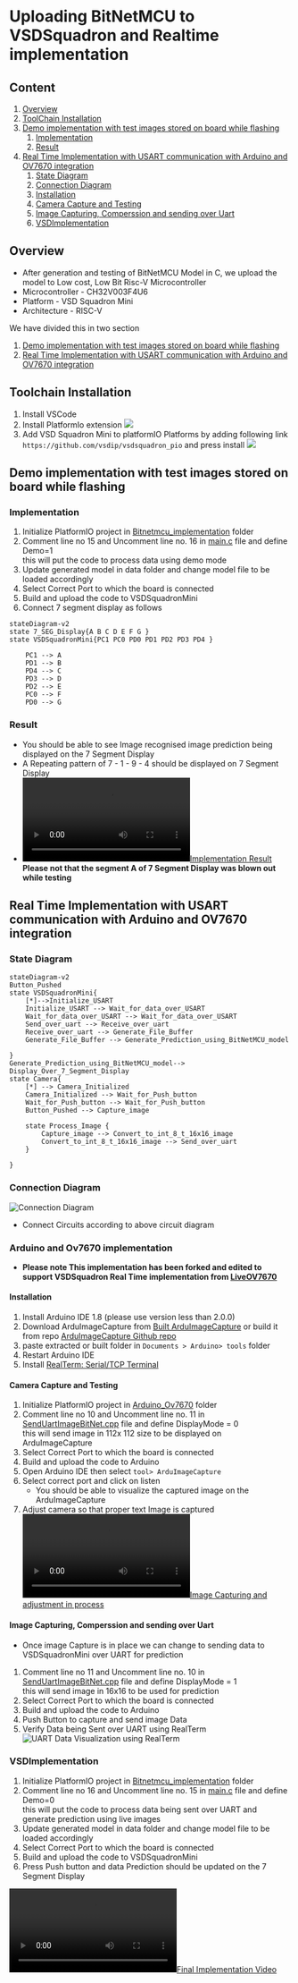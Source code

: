 # Uploading BitNetMCU to VSDSquadron and Realtime implementation

## Content 
1. [Overview](#overview)
2. [ToolChain Installation](#toolchain-installation)
3. [Demo implementation with test images stored on board while flashing](#demo-implementation-with-test-images-stored-on-board-while-flashing)
    1. [Implementation](#implementation)
    2. [Result](#result)
4. [Real Time Implementation with USART communication with Arduino and OV7670 integration](#real-time-implementation-with-usart-communication-with-arduino-and-ov7670-integration)
    1. [State Diagram](#state-diagram)
    2. [Connection Diagram](#connection-diagram)
    3. [Installation](#installation)
    4. [Camera Capture and Testing](#camera-capture-and-testing)
    5. [Image Capturing, Comperssion and sending over Uart](#image-capturing-comperssion-and-sending-over-uart)
    6. [VSDImplementation](#vsdimplementation)
## Overview
- After generation and testing of BitNetMCU Model in C, we upload the model to Low cost, Low Bit Risc-V Microcontroller
- Microcontroller - CH32V003F4U6
- Platform - VSD Squadron Mini
- Architecture - RISC-V 

 We have divided this in two section 
1. [Demo implementation with test images stored on board while flashing](#demo-implementation-with-test-images-stored-on-board-while-flashing)
2. [Real Time Implementation with USART communication with Arduino and OV7670 integration](#real-time-implementation-with-usart-communication-with-arduino-and-ov7670-integration)

## Toolchain Installation
1. Install VSCode
2. Install PlatformIo extension
![](https://ch405-labs.com/content/images/size/w1000/2023/11/VSCode_Extension_PlatformIO.png)
3. Add VSD Squadron Mini to platformIO Platforms by adding following link `https://github.com/vsdip/vsdsquadron_pio` and press install
 ![](https://ch405-labs.com/content/images/size/w1000/2023/11/VSCode_PlatformIO_Platforms_Embedded.png)

## Demo implementation with test images stored on board while flashing

### Implementation
1. Initialize PlatformIO project in [Bitnetmcu_implementation](./Bitnetmcu_implementation/) folder
2. Comment line no 15 and Uncomment line no. 16 in [main.c](./Bitnetmcu_implementation/src/main.c) file and define Demo=1 \
this will put the code to process data using demo mode
3. Update generated model in data folder and change model file to be loaded accordingly
4. Select Correct Port to which the board is connected
5. Build and upload the code to VSDSquadronMini
6. Connect 7 segment display as follows
```mermaid
stateDiagram-v2
state 7_SEG_Display{A B C D E F G }
state VSDSquadronMini{PC1 PC0 PD0 PD1 PD2 PD3 PD4 }

    PC1 --> A
    PD1 --> B
    PD4 --> C
    PD3 --> D
    PD2 --> E
    PC0 --> F
    PD0 --> G
```
### Result
- You should be able to see Image recognised image prediction being displayed on the 7 Segment Display
- A Repeating pattern of 7 - 1 - 9 - 4 should be displayed on  7 Segment Display
- [![Implementation Result](../images/basic_implementation.mp4)](../images/basic_implementation.mp4) \
**Please not that the segment A of 7 Segment Display was blown out while testing**

## Real Time Implementation with USART communication with Arduino and OV7670 integration

### State Diagram
```mermaid
stateDiagram-v2
Button_Pushed
state VSDSquadronMini{
    [*]-->Initialize_USART
    Initialize_USART --> Wait_for_data_over_USART
    Wait_for_data_over_USART --> Wait_for_data_over_USART
    Send_over_uart --> Receive_over_uart
    Receive_over_uart --> Generate_File_Buffer
    Generate_File_Buffer --> Generate_Prediction_using_BitNetMCU_model
    
}
Generate_Prediction_using_BitNetMCU_model--> Display_Over_7_Segment_Display
state Camera{
    [*] --> Camera_Initialized
    Camera_Initialized --> Wait_for_Push_button
    Wait_for_Push_button --> Wait_for_Push_button
    Button_Pushed --> Capture_image

    state Process_Image {
        Capture_image --> Convert_to_int_8_t_16x16_image
        Convert_to_int_8_t_16x16_image --> Send_over_uart
    }
    
}
```

### Connection Diagram
![Connection Diagram](../images/circuitdiagram.png)
- Connect Circuits according to above circuit diagram

### Arduino and Ov7670 implementation
- **Please note This implementation has been forked and edited to support VSDSquadron Real Time implementation from [LiveOV7670](https://github.com/indrekluuk/LiveOV7670)**

#### Installation
1. Install Arduino IDE 1.8 (please use version less than 2.0.0)
2. Download ArduImageCapture from [Built ArduImageCapture](https://circuitjournal.com/download?file=ArduImageCapture.1.1.zip) or build it from repo [ArduImageCapture Github repo](https://github.com/indrekluuk/ArduImageCapture)
3. paste extracted or built folder in `Documents > Arduino> tools` folder
4. Restart Arduino IDE 
5. Install [RealTerm: Serial/TCP Terminal ](https://sourceforge.net/projects/realterm/)

#### Camera Capture and Testing
1. Initialize PlatformIO project in [Arduino_Ov7670](./Arduino_Ov7670/) folder
2. Comment line no 10 and Uncomment line no. 11 in [SendUartImageBitNet.cpp](./Arduino_Ov7670/src/LiveOV7670/SendUartImageBitNet.cpp) file and define DisplayMode = 0 \
this will send image in 112x 112 size to be displayed on ArduImageCapture
3. Select Correct Port to which the board is connected
4. Build and upload the code to Arduino
5. Open Arduino IDE then select `tool> ArduImageCapture`
6. Select correct port and click on listen
    - You should be able to visualize the captured image on the ArduImageCapture
7. Adjust camera so that proper text Image is captured 
[![Image Capturing and adjustment in process](../images/camera_capture_and_testing.mp4)](../images/camera_capture_and_testing.mp4)

#### Image Capturing, Comperssion and sending over Uart
- Once image Capture is in place we can change to sending data to VSDSquadronMini over UART for prediction
1.  Comment line no 11 and Uncomment line no. 10 in [SendUartImageBitNet.cpp](./Arduino_Ov7670/src/LiveOV7670/SendUartImageBitNet.cpp) file and define DisplayMode = 1 \
this will send image in 16x16 to be used for prediction
2. Select Correct Port to which the board is connected
3. Build and upload the code to Arduino
4. Push Button to capture and send image Data
5. Verify Data being Sent over UART using RealTerm 
![UART Data Visualization using RealTerm](../images/realterm_data_visualization.jpeg)

### VSDImplementation
1. Initialize PlatformIO project in [Bitnetmcu_implementation](./Bitnetmcu_implementation/) folder
2. Comment line no 16 and Uncomment line no. 15 in [main.c](./Bitnetmcu_implementation/src/main.c) file and define Demo=0 \
this will put the code to process data being sent over UART and generate prediction using live images
3. Update generated model in data folder and change model file to be loaded accordingly
4. Select Correct Port to which the board is connected
5. Build and upload the code to VSDSquadronMini
6. Press Push button and data Prediction should be updated on the 7 Segment Display

[![Final Implementation Video](../images/final_real_time_implementation.mp4)](../images/final_real_time_implementation.mp4)